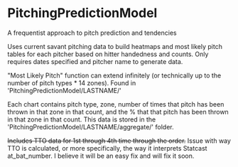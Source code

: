 # PitchingPredictionModel
A frequentist approach to pitch prediction and tendencies

Uses current savant pitching data to build heatmaps and most likely pitch tables for each pitcher based on hitter handedness and counts. Only requires dates specified and pitcher name to generate data.

"Most Likely Pitch" function can extend infinitely (or technically up to the number of pitch types * 14 zones). Found in 'PitchingPredictionModel/LASTNAME/'

Each chart contains pitch type, zone, number of times that pitch has been thrown in that zone in that count, and the % that that pitch has been thrown in that zone in that count. This data is stored in the 'PitchingPredictionModel/LASTNAME/aggregate/' folder. 

~~Includes TTO data for 1st through 4th time through the order.~~ Issue with way TTO is calculated, or more specifically, the way it interprets Statcast at_bat_number. I believe it will be an easy fix and will fix it soon.
